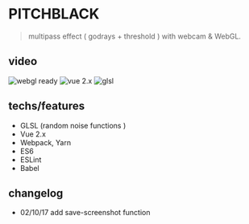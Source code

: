 
# PITCHBLACK
> multipass effect ( godrays + threshold ) with webcam & WebGL.

## video

![webgl ready](https://img.shields.io/badge/webgl-ready-green.svg) ![vue 2.x](https://img.shields.io/badge/vue2.x-ready-green.svg) ![glsl](https://img.shields.io/badge/glsl-custom-green.svg)

## techs/features

* GLSL (random noise functions )
* Vue 2.x
* Webpack, Yarn
* ES6
* ESLint
* Babel

## changelog

  * 02/10/17 add save-screenshot function
